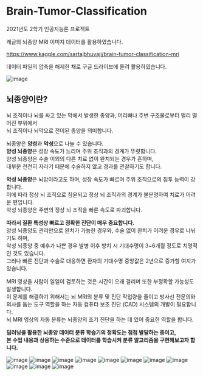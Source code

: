 # Brain-Tumor-Classification
2021년도 2학기 인공지능론 프로젝트<br>

캐글의 뇌종양 MRI 이미지 데이터를 활용하였습니다.<br>

https://www.kaggle.com/sartajbhuvaji/brain-tumor-classification-mri<br>

데이터 파일의 압축을 해제한 채로 구글 드라이브에 올려 활용하였습니다.<br>

![image](https://user-images.githubusercontent.com/83086978/166413501-90e5ce27-0c12-4658-a1a8-2d5f837cf6a1.png)



## 뇌종양이란?<br>
뇌 조직이나 뇌를 싸고 있는 막에서 발생한 종양과, 머리뼈나 주변 구조물로부터 멀리 떨어진 부위에서<br>
뇌 조직이나 뇌막으로 전이된 종양을 의미합니다.<br>

뇌종양은 <b>양성</b>과 <b>악성</b>으로 나눌 수 있습니다. <br>
<b>양성 뇌종양</b>은 성장 속도가 느리며 주위 조직과의 경계가 뚜렷합니다. <br>
양성 뇌종양은 수술 이외의 다른 치료 없이 완치되는 경우가 흔하며,<br>
대부분 천천히 자라기 때문에 수술하지 않고 경과를 관찰하기도 합니다.<br>

<b>악성 뇌종양</b>은 뇌암이라고도 하며, 성장 속도가 빠르며 주위 조직으로의 침투 능력이 강합니다. <br>
이에 따라 정상 뇌 조직으로 침윤되고 정상 뇌 조직과의 경계가 불분명하여 치료가 어려운 편입니다. <br>
악성 뇌종양은 주변의 정상 뇌 조직을 빠른 속도로 파괴합니다. <br>

<b>따라서 질환 특성상 빠르고 정확한 진단이 매우 중요합니다.</b><br>
양성 뇌종양도 관리만으로 완치가 가능한 경우와, 수술 없이 완치가 어려운 경우로 나뉘기도 하며,<br>
악성 뇌종양 중 예후가 나쁜 경우 발병 이후 방치 시 기대수명이 3~6개월 정도로 치명적인 것도 있습니다.<br>
그러나 빠른 진단과 수술로 대응하면 환자의 기대수명 중앙값은 2년으로 증가할 여지가 있습니다.<br>

MRI 영상을 사람이 일일이 검토하는 것은 시간이 오래 걸리며 또한 부정확할 가능성도 발생합니다.<br>
이 문제를 해결하기 위해서는 뇌 MRI의 분류 및 진단 작업량을 줄이고 방사선 전문의와 의사를 돕는 도구 역할을 하는 자동 컴퓨터 보조 진단 (CAD) 시스템의 개발이 필요합니다.<br>
뇌 MRI 영상의 자동 분류는 뇌종양의 조기 진단을 하는 데 있어 중요한 역할을 합니다.<br>

<b>딥러닝을 활용한 뇌종양 데이터 분류 학습기의 정확도는 점점 발달하는 중이고,<br>
본 수업 내용과 상응하는 수준으로 데이터를 학습시켜 분류 알고리즘을 구현해보고자 합니다.</b><br>

![image](https://user-images.githubusercontent.com/83086978/166413909-e2ee63de-8d9b-4dcb-b551-eabac3af58c7.png)
![image](https://user-images.githubusercontent.com/83086978/166413927-db649dee-ea73-44d3-b69d-3b1a514ae3b0.png)
![image](https://user-images.githubusercontent.com/83086978/166413936-2303b524-1fa3-4754-8084-aa84cd65fc94.png)
![image](https://user-images.githubusercontent.com/83086978/166413945-971b8b87-e841-42cc-bb4e-cd1fcd4d9fb7.png)
![image](https://user-images.githubusercontent.com/83086978/166413952-f8c59685-ef16-4522-8a4c-b6d890703b04.png)
![image](https://user-images.githubusercontent.com/83086978/166413959-3efc620a-e059-4fb4-a461-4a1b7f1724b3.png)
![image](https://user-images.githubusercontent.com/83086978/166413971-6195aa59-7cab-4849-8ef6-8b92a7bf9508.png)
![image](https://user-images.githubusercontent.com/83086978/166413980-cdb47a74-6f45-4920-988c-9e1b4839ec5c.png)
![image](https://user-images.githubusercontent.com/83086978/166413994-1c00db7d-c83f-49cc-a64c-7851d0d78678.png)
![image](https://user-images.githubusercontent.com/83086978/166414007-9377cd7d-db39-4a9c-a67c-b14381867431.png)
![image](https://user-images.githubusercontent.com/83086978/166414018-35cbcca8-213c-411e-ac76-e49e876168bc.png)


